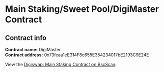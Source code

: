 # Main Staking/Sweet Pool/DigiMaster Contract

## Contract info

**Contract name:** DigiMaster\
**Contract address:** 0x73feaa1eE314F8c655E354234017bE2193C9E24E

View the [Digiswap: Main Staking Contract on BscScan](https://bscscan.com/address/0x73feaa1ee314f8c655e354234017be2193c9e24e).
